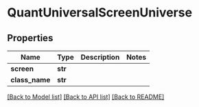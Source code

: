 # QuantUniversalScreenUniverse


## Properties
Name | Type | Description | Notes
------------ | ------------- | ------------- | -------------
**screen** | **str** |  | 
**class_name** | **str** |  | 

[[Back to Model list]](../README.md#documentation-for-models) [[Back to API list]](../README.md#documentation-for-api-endpoints) [[Back to README]](../README.md)


